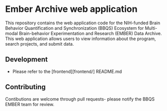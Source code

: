 # Ember Archive web application

This repository contains the web application code for the NIH-funded Brain Behavior Quantification and Synchronization (BBQS) Ecosystem for Multi-modal Brain-behavior Experimentation and Research (EMBER) Data Archive. This web application allows users to view information about the program, search projects, and submit data.

## Development

- Please refer to the [frontend][frontend/] README.md

## Contributing

Contibutions are welcome through pull requests- please notify the BBQS EMBER team for review.